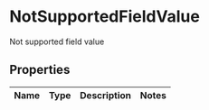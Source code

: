 

# NotSupportedFieldValue

Not supported field value

## Properties

| Name | Type | Description | Notes |
|------------ | ------------- | ------------- | -------------|



